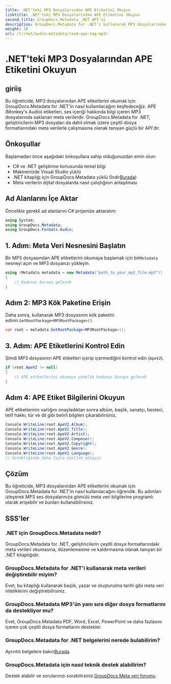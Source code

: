 ```yaml
---
title: .NET'teki MP3 Dosyalarından APE Etiketini Okuyun
linktitle: .NET'teki MP3 Dosyalarından APE Etiketini Okuyun
second_title: GroupDocs.Metadata .NET API'si
description: GroupDocs.Metadata for .NET'i kullanarak MP3 dosyalarından APE etiketlerini nasıl okuyacağınızı öğrenin. Adım adım rehberlikle C#'ta meta veri çıkarmayı keşfedin.
weight: 10
url: /tr/net/audio-metadata/read-ape-tag-mp3/
---
```


# .NET'teki MP3 Dosyalarından APE Etiketini Okuyun

## giriiş
Bu öğreticide, MP3 dosyalarından APE etiketlerini okumak için GroupDocs.Metadata for .NET'in nasıl kullanılacağını keşfedeceğiz. APE (Monkey's Audio) etiketleri, ses içeriği hakkında bilgi içeren MP3 dosyalarında saklanan meta verilerdir. GroupDocs.Metadata for .NET, geliştiricilerin MP3 dosyaları da dahil olmak üzere çeşitli dosya formatlarındaki meta verilerle çalışmasına olanak tanıyan güçlü bir API'dir.
## Önkoşullar
Başlamadan önce aşağıdaki önkoşullara sahip olduğunuzdan emin olun:
- C# ve .NET geliştirme konusunda temel bilgi
- Makinenizde Visual Studio yüklü
-  .NET kitaplığı için GroupDocs.Metadata yüklü (İndir[Burada](https://releases.groupdocs.com/metadata/net/))
- Meta verilerin dijital dosyalarda nasıl çalıştığının anlaşılması

## Ad Alanlarını İçe Aktar
Öncelikle gerekli ad alanlarını C# projenize aktaralım:
```csharp
using System;
using GroupDocs.Metadata;
using GroupDocs.Formats.Audio;
```
## 1. Adım: Meta Veri Nesnesini Başlatın
 Bir MP3 dosyasından APE etiketlerini okumaya başlamak için bir`Metadata` nesneyi açın ve MP3 dosyanızı yükleyin.
```csharp
using (Metadata metadata = new Metadata("path_to_your_mp3_file.mp3"))
{
    // Kodunuz buraya gelecek
}
```
## Adım 2: MP3 Kök Paketine Erişin
 Daha sonra, kullanarak MP3 dosyasının kök paketini edinin.`GetRootPackage<MP3RootPackage>()`.
```csharp
var root = metadata.GetRootPackage<MP3RootPackage>();
```
## 3. Adım: APE Etiketlerini Kontrol Edin
Şimdi MP3 dosyasının APE etiketleri içerip içermediğini kontrol edin (`ApeV2`).
```csharp
if (root.ApeV2 != null)
{
    // APE etiketlerini okumaya yönelik kodunuz buraya gelecek
}
```
## Adım 4: APE Etiket Bilgilerini Okuyun
APE etiketlerinin varlığını onayladıktan sonra albüm, başlık, sanatçı, besteci, telif hakkı, tür ve dil gibi belirli bilgileri çıkarabilirsiniz.
```csharp
Console.WriteLine(root.ApeV2.Album);
Console.WriteLine(root.ApeV2.Title);
Console.WriteLine(root.ApeV2.Artist);
Console.WriteLine(root.ApeV2.Composer);
Console.WriteLine(root.ApeV2.Copyright);
Console.WriteLine(root.ApeV2.Genre);
Console.WriteLine(root.ApeV2.Language);
// Gerektiğinde daha fazla özellik ekleyin
```

## Çözüm
Bu öğreticide, MP3 dosyalarından APE etiketlerini okumak için GroupDocs.Metadata for .NET'in nasıl kullanılacağını öğrendik. Bu adımları izleyerek MP3 ses dosyalarınıza gömülü meta veri bilgilerine programlı olarak erişebilir ve bunları kullanabilirsiniz.

## SSS'ler
### .NET için GroupDocs.Metadata nedir?
GroupDocs.Metadata for .NET, geliştiricilerin çeşitli dosya formatlarındaki meta verileri okumasına, düzenlemesine ve kaldırmasına olanak tanıyan bir .NET kitaplığıdır.
### GroupDocs.Metadata for .NET'i kullanarak meta verileri değiştirebilir miyim?
Evet, bu kitaplığı kullanarak başlık, yazar ve oluşturulma tarihi gibi meta veri niteliklerini değiştirebilirsiniz.
### GroupDocs.Metadata MP3'ün yanı sıra diğer dosya formatlarını da destekliyor mu?
Evet, GroupDocs.Metadata PDF, Word, Excel, PowerPoint ve daha fazlasını içeren çok çeşitli dosya formatlarını destekler.
### GroupDocs.Metadata for .NET belgelerini nerede bulabilirim?
 Ayrıntılı belgelere bakın[Burada](https://tutorials.groupdocs.com/metadata/net/).
### GroupDocs.Metadata için nasıl teknik destek alabilirim?
 Destek alabilir ve sorularınızı sorabilirsiniz.[GroupDocs.Meta veri forumu](https://forum.groupdocs.com/c/metadata/14).